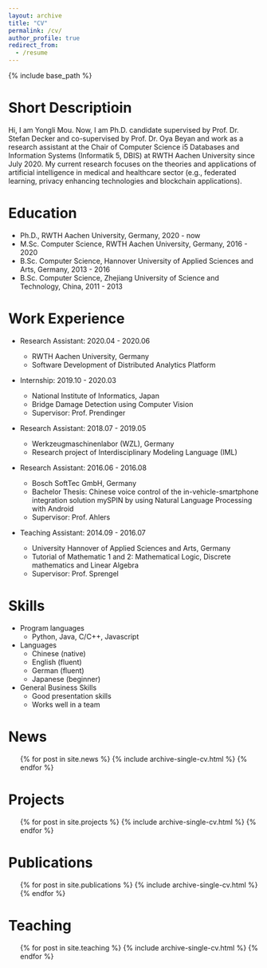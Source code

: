 ```yaml
---
layout: archive
title: "CV"
permalink: /cv/
author_profile: true
redirect_from:
  - /resume
---
```


{% include base_path %}

Short Descriptioin
======
Hi, I am Yongli Mou. Now, I am Ph.D. candidate supervised by Prof. Dr. Stefan Decker and co-supervised by Prof. Dr. Oya Beyan and work as a research assistant at the Chair of Computer Science i5 Databases and Information Systems (Informatik 5, DBIS) at RWTH Aachen University since July 2020. My current research focuses on the theories and applications of artificial intelligence in medical and healthcare sector (e.g., federated learning, privacy enhancing technologies and blockchain applications).

Education
======
* Ph.D., RWTH Aachen University, Germany, 2020 - now
* M.Sc. Computer Science, RWTH Aachen University, Germany, 2016 - 2020
* B.Sc. Computer Science, Hannover University of Applied Sciences and Arts, Germany, 2013 - 2016
* B.Sc. Computer Science, Zhejiang University of Science and Technology, China, 2011 - 2013

Work Experience
======
* Research Assistant: 2020.04 - 2020.06
  * RWTH Aachen University, Germany
  * Software Development of Distributed Analytics Platform

* Internship: 2019.10 - 2020.03
  * National Institute of Informatics, Japan
  * Bridge Damage Detection using Computer Vision
  * Supervisor: Prof. Prendinger

* Research Assistant: 2018.07 - 2019.05 
  * Werkzeugmaschinenlabor (WZL), Germany
  * Research project of Interdisciplinary Modeling Language (IML)

* Research Assistant: 2016.06 - 2016.08 
  * Bosch SoftTec GmbH, Germany
  * Bachelor Thesis: Chinese voice control of the in-vehicle-smartphone integration solution mySPIN by using Natural Language Processing with Android
  * Supervisor: Prof. Ahlers

* Teaching Assistant: 2014.09 - 2016.07
  * University Hannover of Applied Sciences and Arts, Germany
  * Tutorial of Mathematic 1 and 2: Mathematical Logic, Discrete mathematics and Linear Algebra
  * Supervisor: Prof. Sprengel
  
Skills
======
* Program languages
  * Python, Java, C/C++, Javascript
* Languages
  * Chinese (native)
  * English (fluent)
  * German (fluent)
  * Japanese (beginner)
* General Business Skills
  * Good presentation skills
  * Works well in a team

News
======
  <ul>{% for post in site.news %}
    {% include archive-single-cv.html %}
  {% endfor %}</ul>

Projects
======
  <ul>{% for post in site.projects %}
    {% include archive-single-cv.html %}
  {% endfor %}</ul>

<!--
Service and leadership
======
* Currently signed in to 43 different slack teams 
-->


Publications
======
  <ul>{% for post in site.publications %}
    {% include archive-single-cv.html %}
  {% endfor %}</ul>
  
<!-- 
Talks
======
  <ul>{% for post in site.talks %}
    {% include archive-single-talk-cv.html %}
  {% endfor %}</ul> 
-->
  
Teaching
======
  <ul>{% for post in site.teaching %}
    {% include archive-single-cv.html %}
  {% endfor %}</ul>

<!--
Service and leadership
======
* Currently signed in to 43 different slack teams 
-->
